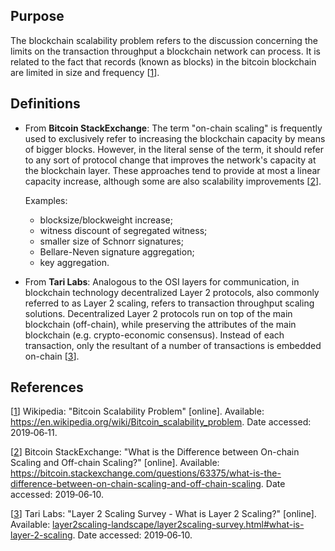 ## Purpose

The blockchain scalability problem refers to the discussion concerning the limits on the transaction throughput a
blockchain network can process. It is related to the fact that records (known as blocks) in the bitcoin blockchain are limited in size and frequency [[1]].

## Definitions

- From **Bitcoin StackExchange**: The term "on-chain scaling" is frequently used to exclusively refer to
increasing the blockchain capacity by means of bigger blocks. However, in the literal sense of the term, it should refer
to any sort of protocol change that improves the network's capacity at the blockchain layer. These approaches tend to
provide at most a linear capacity increase, although some are also scalability improvements [[2]].

  Examples:

  - blocksize/blockweight increase;
  - witness discount of segregated witness;
  - smaller size of Schnorr signatures;
  - Bellare-Neven signature aggregation;
  - key aggregation.

- From **Tari Labs**:
Analogous to the OSI layers for communication, in blockchain technology decentralized Layer 2 protocols, also commonly
referred to as Layer 2 scaling, refers to transaction throughput scaling solutions. Decentralized Layer 2 protocols run
  on top of the main blockchain (off-chain), while preserving the attributes of the main blockchain (e.g. crypto-economic
  consensus). Instead of each transaction, only the resultant of a number of transactions is embedded on-chain [[3]].

## References

[[1]] Wikipedia: "Bitcoin Scalability Problem" [online]. Available: <https://en.wikipedia.org/wiki/Bitcoin_scalability_problem>.
Date accessed: 2019&#8209;06&#8209;11.

[1]: https://en.wikipedia.org/wiki/Bitcoin_scalability_problem
"Bitcoin Scalability Problem"

[[2]] Bitcoin StackExchange: "What is the Difference between On-chain Scaling and Off-chain Scaling?" [online].
Available: <https://bitcoin.stackexchange.com/questions/63375/what-is-the-difference-between-on-chain-scaling-and-off-chain-scaling>.
Date accessed: 2019&#8209;06&#8209;10.

[2]: https://bitcoin.stackexchange.com/questions/63375/what-is-the-difference-between-on-chain-scaling-and-off-chain-scaling
"What is the Difference between On-chain
Scaling and Off-chain Scaling?"

[[3]] Tari Labs: "Layer 2 Scaling Survey - What is Layer 2 Scaling?" [online].
Available: [layer2scaling-landscape/layer2scaling-survey.html#what-is-layer-2-scaling](layer2scaling-landscape/layer2scaling-survey.html#what-is-layer-2-scaling).
Date accessed: 2019&#8209;06&#8209;10.

[3]: layer2scaling-landscape/layer2scaling-survey.html#what-is-layer-2-scaling
"Layer 2 Scaling Survey -
What is Layer 2 Scaling?"
